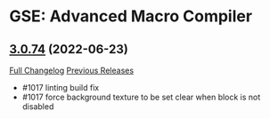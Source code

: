 # GSE: Advanced Macro Compiler

## [3.0.74](https://github.com/TimothyLuke/GSE-Advanced-Macro-Compiler/tree/3.0.74) (2022-06-23)
[Full Changelog](https://github.com/TimothyLuke/GSE-Advanced-Macro-Compiler/compare/3.0.73...3.0.74) [Previous Releases](https://github.com/TimothyLuke/GSE-Advanced-Macro-Compiler/releases)

- #1017 linting build fix  
- #1017 force background texture to be set clear when block is not disabled  